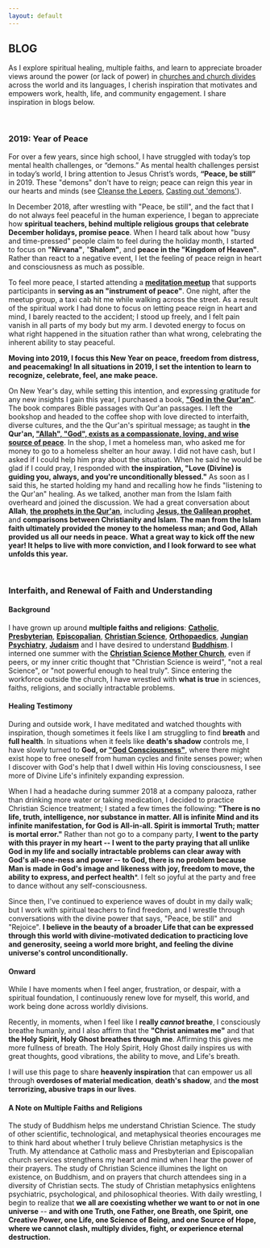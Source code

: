 ```yaml
---
layout: default
---
```


## BLOG
As I explore spiritual healing, multiple faiths, and learn to appreciate broader views around the power (or lack of power) in [churches and church divides](https://www.theatlantic.com/ideas/archive/2018/11/what-should-america-do-its-empty-church-buildings/576592/?utm_source=twb) across the world and its languages, I cherish inspiration that motivates and empowers work, health, life, and community engagement. I share inspiration in blogs below.


<br>

### 2019: Year of Peace
For over a few years, since high school, I have struggled with today’s top mental health challenges, or “demons.” As mental health challenges persist in today’s world, I bring attention to Jesus Christ’s words, **“Peace, be still”** in 2019. These "demons" don't have to reign; peace can reign this year in our hearts and minds (see [Cleanse the Lepers](https://journal.christianscience.com/issues/2007/1/125-1/cleanse-the-lepers), [Casting out 'demons'](https://journal.christianscience.com/issues/2016/2/134-02/casting-out-demons)).

In December 2018, after wrestling with "Peace, be still", and the fact that I do not always feel peaceful in the human experience, I began to appreciate how **spiritual teachers, behind multiple religious groups that celebrate December holidays, promise peace**. When I heard talk about how "busy and time-pressed" people claim to feel during the holiday month, I started to focus on **"Nirvana"**, "**Shalom"**, and **peace in the "Kingdom of Heaven"**. Rather than react to a negative event, I let the feeling of peace reign in heart and consciousness as much as possible.

To feel more peace, I started attending a **[meditation meetup](https://www.meetup.com/Meditation-on-Twin-Hearts-Meetup/)** that supports participants in **serving as an "instrument of peace"**. One night, after the meetup group, a taxi cab hit me while walking across the street. As a result of the spiritual work I had done to focus on letting peace reign in heart and mind, I barely reacted to the accident; I stood up freely, and I felt pain vanish in all parts of my body but my arm. I devoted energy to focus on what right happened in the situation rather than what wrong, celebrating the inherent ability to stay peaceful.

**Moving into 2019, I focus this New Year on peace, freedom from distress, and peacemaking! In all situations in 2019, I set the intention to learn to recognize, celebrate, feel, ane make peace.**

On New Year's day, while setting this intention, and expressing gratitude for any new insights I gain this year, I purchased a book, **["God in the Qur'an"](https://www.amazon.com/God-Quran-Three-Classic-Scriptures/dp/0307269574)**. The book compares Bible passages with Qur'an passages. I left the bookshop and headed to the coffee shop with love directed to interfaith, diverse cultures, and the the Qur'an's spiritual message; as taught in **the Qur'an, ["Allah", "God", exists as a compassionate, loving, and wise source of peace](https://www.whyislam.org/brochures/conceptofgod/)**. In the 
shop, I met a homeless man, who asked me for money to go to a homeless shelter an hour away. I did not have cash, but I asked if I could help him pray about the situation. When he said he would be glad if I could pray, I responded with **the inspiration, "Love (Divine) is guiding you, always, and you're unconditionally blessed."** As soon as I said this, he started holding my hand and recalling how he finds "listening to the Qur'an" healing. As we talked, another man from the Islam faith overheard and joined the discussion. We had a great conversation about **Allah**, **[the prophets in the Qur'an](https://www.whyislam.org/islam/belief-in-prophets/)**, including **[Jesus, the Galilean prophet](https://biblelesson.christianscience.com/related-information/tenets-of-christian-science)**, and **comparisons between Christianity and Islam**. **The man from the Islam faith ultimately provided the money to the homeless man; and God, Allah provided us all our needs in peace.** **What a great way to kick off the new year! It helps to live with more conviction, and I look forward to see what unfolds this year.**

<br>

### Interfaith, and Renewal of Faith and Understanding 
#### Background
I have grown up around **multiple faiths and religions**: **[Catholic](https://www.catholic.org/)**, **[Presbyterian](https://www.presbyterianmission.org/)**, **[Episcopalian](https://www.episcopalchurch.org/library/topics/worldwide)**, **[Christian Science](https://www.marybakereddylibrary.org/)**, **[Orthopaedics](https://www.aaos.org/Default.aspx?ssopc=1)**, **[Jungian Psychiatry](http://jungiansociety.org/)**, **[Judaism](http://www.worldjewishcongress.org/en)** and I have desired to understand **[Buddhism](http://www.buddhanet.net/)**. I interned one summer with the **[Christian Science Mother Church](https://www.christianscience.com/find-us/visit-the-mother-church)**, even if peers, or my inner critic thought that "Christian Science is weird", "not a real Science", or "not powerful enough to heal truly". Since entering the workforce outside the church, I have wrestled with **what is true** in sciences, faiths, religions, and socially intractable problems.

#### Healing Testimony
During and outside work, I have meditated and watched thoughts with inspiration, though sometimes it feels like I am struggling to find **breath** and **full health**. In situations when it feels like **death's shadow** controls me, I have slowly turned to **God, or ["God Consciousness"](https://articles.plainfieldcs.com/early-workers/bicknell-young/consciousness-where-art-thou/)**, where there might exist hope to free oneself from human cycles and finite senses power; when I discover with God's help that I dwell within His loving consciousness, I see more of Divine Life's infinitely expanding expression. 

When I had a headache during summer 2018 at a company palooza, rather than drinking more water or taking medication, I decided to practice Christian Science treatment; I stated a few times the following: **"There is no life, truth, intelligence, nor substance in matter. All is infinite Mind and its infinite manifestation, for God is All-in-all. Spirit is immortal Truth; matter is mortal error."** Rather than not go to a company party, **I went to the party with this prayer in my heart -- I went to the party praying that all unlike God in my life and socially intractable problems can clear away with God's all-one-ness and power -- to God, there is no problem because Man is made in God's image and likeness with joy, freedom to move, the ability to express, and perfect health***. I felt so joyful at the party and free to dance without any self-consciousness. 

Since then, I've continued to experience waves of doubt in my daily walk; but I work with spiritual teachers to find freedom, and I wrestle through conversations with the divine power that says, "Peace, be still" and "Rejoice". **I believe in the beauty of a broader Life that can be expressed through this world with divine-motivated dedication to practicing love and generosity, seeing a world more bright, and feeling the divine universe's control unconditionally.** 

#### Onward
While I have moments when I feel anger, frustration, or despair, with a spiritual foundation, I continuously renew love for myself, this world, and work being done across worldly divisions.

Recently, in moments, when I feel like I **really *cannot* breathe**, I consciously breathe humanly, and I also affirm that the **"Christ animates me"** and that **the Holy Spirit, Holy Ghost breathes through me**. Affirming this gives me more fullness of breath. The Holy Spirit, Holy Ghost daily inspires us with great thoughts, good vibrations, the ability to move, and Life's breath.

I will use this page to share **heavenly inspiration** that can empower us all through **overdoses of material medication**, **death's shadow**, and **the most terrorizing, abusive traps in our lives**.

#### A Note on Multiple Faiths and Religions 
The study of Buddhism helps me understand Christian Science. The study of other scientific, technological, and metaphysical theories encourages me to think hard about whether I truly believe Christian metaphysics is the Truth. My attendance at Catholic mass and Presbyterian and Episcopalian church services strengthens my heart and mind when I hear the power of their prayers. The study of Christian Science illumines the light on existence, on Buddhism, and on prayers that church attendees sing in a diversity of Christian sects. The study of Christian metaphysics enlightens psychiatric, psychological, and philosophical theories. With daily wrestling, I begin to realize that **we all are coexisting whether we want to or not in one universe** -- **and with one Truth, one Father, one Breath, one Spirit, one Creative Power, one Life, one Science of Being, and one Source of Hope, where we cannot clash, multiply divides, fight, or experience eternal destruction.**


<br>
